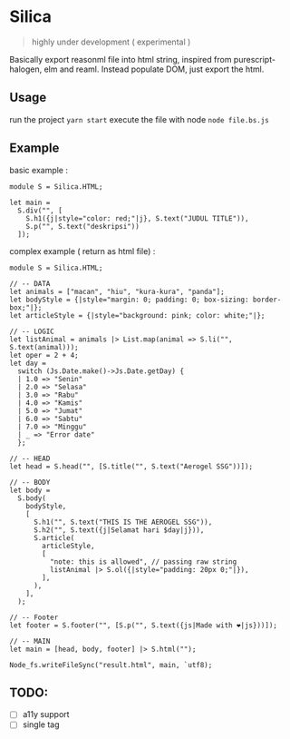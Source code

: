 # Silica
> highly under development ( experimental )

Basically export reasonml file into html string, inspired from purescript-halogen, elm and reaml. Instead populate DOM, just export the html.

## Usage
run the project `yarn start`
execute the file with node `node file.bs.js`


## Example
basic example :
```re
module S = Silica.HTML;

let main = 
  S.div("", [
    S.h1({j|style="color: red;"|j}, S.text("JUDUL TITLE")),
    S.p("", S.text("deskripsi"))
  ]);
```

complex example ( return as html file) :
```re
module S = Silica.HTML;

// -- DATA
let animals = ["macan", "hiu", "kura-kura", "panda"];
let bodyStyle = {|style="margin: 0; padding: 0; box-sizing: border-box;"|};
let articleStyle = {|style="background: pink; color: white;"|};

// -- LOGIC
let listAnimal = animals |> List.map(animal => S.li("", S.text(animal)));
let oper = 2 + 4;
let day =
  switch (Js.Date.make()->Js.Date.getDay) {
  | 1.0 => "Senin"
  | 2.0 => "Selasa"
  | 3.0 => "Rabu"
  | 4.0 => "Kamis"
  | 5.0 => "Jumat"
  | 6.0 => "Sabtu"
  | 7.0 => "Minggu"
  | _ => "Error date"
  };

// -- HEAD
let head = S.head("", [S.title("", S.text("Aerogel SSG"))]);

// -- BODY
let body =
  S.body(
    bodyStyle,
    [
      S.h1("", S.text("THIS IS THE AEROGEL SSG")),
      S.h2("", S.text({j|Selamat hari $day|j})),
      S.article(
        articleStyle,
        [
          "note: this is allowed", // passing raw string
          listAnimal |> S.ol({|style="padding: 20px 0;"|}),
        ],
      ),
    ],
  );

// -- Footer
let footer = S.footer("", [S.p("", S.text({js|Made with ❤️|js}))]);

// -- MAIN
let main = [head, body, footer] |> S.html("");

Node_fs.writeFileSync("result.html", main, `utf8);
```

## TODO:
- [ ] a11y support
- [ ] single tag 